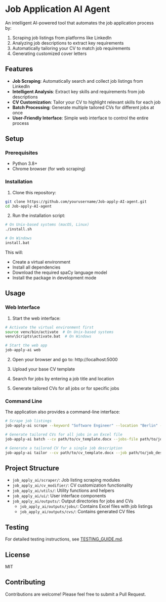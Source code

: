 # Job Application AI Agent

An intelligent AI-powered tool that automates the job application process by:
1. Scraping job listings from platforms like LinkedIn
2. Analyzing job descriptions to extract key requirements
3. Automatically tailoring your CV to match job requirements
4. Generating customized cover letters

## Features

- **Job Scraping**: Automatically search and collect job listings from LinkedIn
- **Intelligent Analysis**: Extract key skills and requirements from job descriptions
- **CV Customization**: Tailor your CV to highlight relevant skills for each job
- **Batch Processing**: Generate multiple tailored CVs for different jobs at once
- **User-Friendly Interface**: Simple web interface to control the entire process

## Setup

### Prerequisites

- Python 3.8+
- Chrome browser (for web scraping)

### Installation

1. Clone this repository:
```bash
git clone https://github.com/yourusername/Job-apply-AI-agent.git
cd Job-apply-AI-agent
```

2. Run the installation script:
```bash
# On Unix-based systems (macOS, Linux)
./install.sh

# On Windows
install.bat
```

This will:
- Create a virtual environment
- Install all dependencies
- Download the required spaCy language model
- Install the package in development mode

## Usage

### Web Interface

1. Start the web interface:
```bash
# Activate the virtual environment first
source venv/bin/activate  # On Unix-based systems
venv\Scripts\activate.bat  # On Windows

# Start the web app
job-apply-ai web
```

2. Open your browser and go to: http://localhost:5000

3. Upload your base CV template

4. Search for jobs by entering a job title and location

5. Generate tailored CVs for all jobs or for specific jobs

### Command Line

The application also provides a command-line interface:

```bash
# Scrape job listings
job-apply-ai scrape --keyword "Software Engineer" --location "Berlin" --max-jobs 5

# Generate tailored CVs for all jobs in an Excel file
job-apply-ai batch --cv path/to/cv_template.docx --jobs-file path/to/jobs.xlsx

# Generate a tailored CV for a single job description
job-apply-ai tailor --cv path/to/cv_template.docx --job path/to/job_description.txt
```

## Project Structure

- `job_apply_ai/scraper/`: Job listing scraping modules
- `job_apply_ai/cv_modifier/`: CV customization functionality
- `job_apply_ai/utils/`: Utility functions and helpers
- `job_apply_ai/ui/`: User interface components
- `job_apply_ai/outputs/`: Output directories for jobs and CVs
  - `job_apply_ai/outputs/jobs/`: Contains Excel files with job listings
  - `job_apply_ai/outputs/cvs/`: Contains generated CV files

## Testing

For detailed testing instructions, see [TESTING_GUIDE.md](TESTING_GUIDE.md).

## License

MIT

## Contributing

Contributions are welcome! Please feel free to submit a Pull Request.
